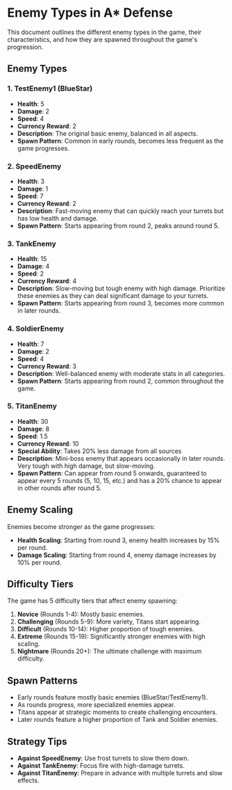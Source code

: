 # Enemy Types in A* Defense

This document outlines the different enemy types in the game, their characteristics, and how they are spawned throughout the game's progression.

## Enemy Types

### 1. TestEnemy1 (BlueStar)
- **Health**: 5
- **Damage**: 2
- **Speed**: 4
- **Currency Reward**: 2
- **Description**: The original basic enemy, balanced in all aspects.
- **Spawn Pattern**: Common in early rounds, becomes less frequent as the game progresses.

### 2. SpeedEnemy
- **Health**: 3
- **Damage**: 1
- **Speed**: 7
- **Currency Reward**: 2
- **Description**: Fast-moving enemy that can quickly reach your turrets but has low health and damage.
- **Spawn Pattern**: Starts appearing from round 2, peaks around round 5.

### 3. TankEnemy
- **Health**: 15
- **Damage**: 4
- **Speed**: 2
- **Currency Reward**: 4
- **Description**: Slow-moving but tough enemy with high damage. Prioritize these enemies as they can deal significant damage to your turrets.
- **Spawn Pattern**: Starts appearing from round 3, becomes more common in later rounds.

### 4. SoldierEnemy
- **Health**: 7
- **Damage**: 2
- **Speed**: 4
- **Currency Reward**: 3
- **Description**: Well-balanced enemy with moderate stats in all categories.
- **Spawn Pattern**: Starts appearing from round 2, common throughout the game.

### 5. TitanEnemy
- **Health**: 30
- **Damage**: 8
- **Speed**: 1.5
- **Currency Reward**: 10
- **Special Ability**: Takes 20% less damage from all sources
- **Description**: Mini-boss enemy that appears occasionally in later rounds. Very tough with high damage, but slow-moving.
- **Spawn Pattern**: Can appear from round 5 onwards, guaranteed to appear every 5 rounds (5, 10, 15, etc.) and has a 20% chance to appear in other rounds after round 5.

## Enemy Scaling

Enemies become stronger as the game progresses:

- **Health Scaling**: Starting from round 3, enemy health increases by 15% per round.
- **Damage Scaling**: Starting from round 4, enemy damage increases by 10% per round.

## Difficulty Tiers

The game has 5 difficulty tiers that affect enemy spawning:

1. **Novice** (Rounds 1-4): Mostly basic enemies.
2. **Challenging** (Rounds 5-9): More variety, Titans start appearing.
3. **Difficult** (Rounds 10-14): Higher proportion of tough enemies.
4. **Extreme** (Rounds 15-19): Significantly stronger enemies with high scaling.
5. **Nightmare** (Rounds 20+): The ultimate challenge with maximum difficulty.

## Spawn Patterns

- Early rounds feature mostly basic enemies (BlueStar/TestEnemy1).
- As rounds progress, more specialized enemies appear.
- Titans appear at strategic moments to create challenging encounters.
- Later rounds feature a higher proportion of Tank and Soldier enemies.

## Strategy Tips

- **Against SpeedEnemy**: Use frost turrets to slow them down.
- **Against TankEnemy**: Focus fire with high-damage turrets.
- **Against TitanEnemy**: Prepare in advance with multiple turrets and slow effects. 